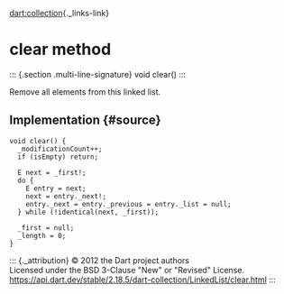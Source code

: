 [dart:collection](../../dart-collection/dart-collection-library){._links-link}

clear method
============

::: {.section .multi-line-signature}
void clear()
:::

Remove all elements from this linked list.

Implementation {#source}
--------------

``` {.language-dart data-language="dart"}
void clear() {
  _modificationCount++;
  if (isEmpty) return;

  E next = _first!;
  do {
    E entry = next;
    next = entry._next!;
    entry._next = entry._previous = entry._list = null;
  } while (!identical(next, _first));

  _first = null;
  _length = 0;
}
```

::: {._attribution}
© 2012 the Dart project authors\
Licensed under the BSD 3-Clause \"New\" or \"Revised\" License.\
<https://api.dart.dev/stable/2.18.5/dart-collection/LinkedList/clear.html>
:::

